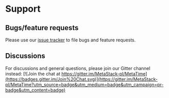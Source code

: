 # Support
## Bugs/feature requests
Please use our [issue tracker](https://github.com/MetaStack-pl/MetaTime/issues) to file bugs and feature requests.

## Discussions
For discussions and general questions, please join our Gitter channel instead: [![Join the chat at https://gitter.im/MetaStack-pl/MetaTime](https://badges.gitter.im/Join%20Chat.svg)](https://gitter.im/MetaStack-pl/MetaTime?utm_source=badge&utm_medium=badge&utm_campaign=pr-badge&utm_content=badge)
